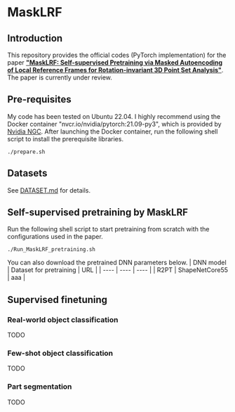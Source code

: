 # MaskLRF
## Introduction
This repository provides the official codes (PyTorch implementation) for the paper **["MaskLRF: Self-supervised Pretraining via Masked Autoencoding of Local Reference Frames for Rotation-invariant 3D Point Set Analysis"](https://arxiv.org/abs/2403.00206)**. The paper is currently under review.
## Pre-requisites
My code has been tested on Ubuntu 22.04. I highly recommend using the Docker container "nvcr.io/nvidia/pytorch:21.09-py3", which is provided by [Nvidia NGC](https://catalog.ngc.nvidia.com/orgs/nvidia/containers/pytorch/tags). 
After launching the Docker container, run the following shell script to install the prerequisite libraries.
```
./prepare.sh
```
## Datasets
See [DATASET.md](DATASET.md) for details. 
## Self-supervised pretraining by MaskLRF
Run the following shell script to start pretraining from scratch with the configurations used in the paper.
```
./Run_MaskLRF_pretraining.sh
```
You can also download the pretrained DNN parameters below. 
| DNN model | Dataset for pretraining | URL |
| ---- | ---- | ---- |
| R2PT | ShapeNetCore55 | aaa | 

## Supervised finetuning
### Real-world object classification
TODO
### Few-shot object classification
TODO
### Part segmentation
TODO
